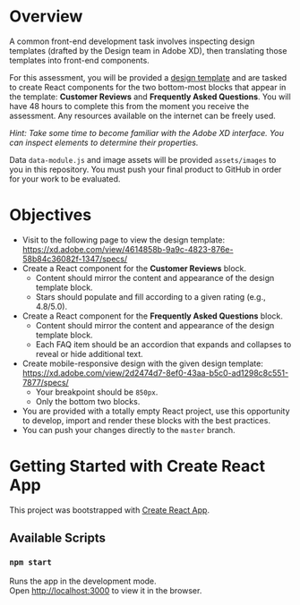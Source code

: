# Overview
A common front-end development task involves inspecting design templates (drafted by the Design team in Adobe XD), then translating those templates into front-end components.

For this assessment, you will be provided a [design template](https://xd.adobe.com/view/4614858b-9a9c-4823-876e-58b84c36082f-1347/specs/) and are tasked to create React components for the two bottom-most blocks that appear in the template: **Customer Reviews** and **Frequently Asked Questions**. You will have 48 hours to complete this from the moment you receive the assessment. Any resources available on the internet can be freely used.

*Hint: Take some time to become familiar with the Adobe XD interface. You can inspect elements to determine their properties.*

Data `data-module.js` and image assets will be provided `assets/images` to you in this repository. You must push your final product to GitHub in order for your work to be evaluated.

# Objectives
* Visit to the following page to view the design template: https://xd.adobe.com/view/4614858b-9a9c-4823-876e-58b84c36082f-1347/specs/
* Create a React component for the **Customer Reviews** block.
  * Content should mirror the content and appearance of the design template block.
  * Stars should populate and fill according to a given rating (e.g., 4.8/5.0).
* Create a React component for the **Frequently Asked Questions** block.
  * Content should mirror the content and appearance of the design template block.
  * Each FAQ item should be an accordion that expands and collapses to reveal or hide additional text.
* Create mobile-responsive design with the given design template: https://xd.adobe.com/view/2d2474d7-8ef0-43aa-b5c0-ad1298c8c551-7877/specs/
  * Your breakpoint should be `850px`.
  * Only the bottom two blocks.
* You are provided with a totally empty React project, use this opportunity to develop, import and render these blocks with the best practices.
* You can push your changes directly to the `master` branch.


# Getting Started with Create React App

This project was bootstrapped with [Create React App](https://github.com/facebook/create-react-app).

## Available Scripts

### `npm start`

Runs the app in the development mode.\
Open [http://localhost:3000](http://localhost:3000) to view it in the browser.
